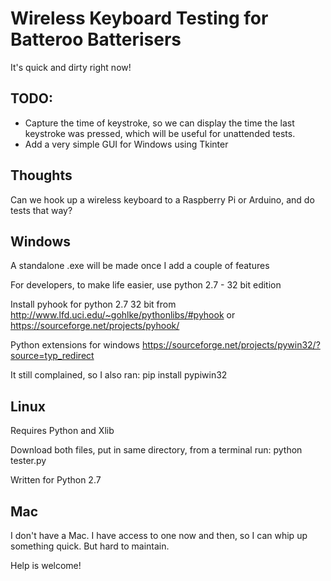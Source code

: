 # Wireless Keyboard Testing for Batteroo Batterisers

It's quick and dirty right now! 

TODO: 
-------
- Capture the time of keystroke, so we can display the time the last keystroke was pressed, which will be useful for unattended tests.
- Add a very simple GUI for Windows using Tkinter

Thoughts
---------
Can we hook up a wireless keyboard to a Raspberry Pi or Arduino, and do tests that way?

Windows
--------

A standalone .exe will be made once I add a couple of features

For developers, to make life easier, use python 2.7 - 32 bit edition

Install pyhook for python 2.7 32 bit from http://www.lfd.uci.edu/~gohlke/pythonlibs/#pyhook or https://sourceforge.net/projects/pyhook/

Python extensions for windows https://sourceforge.net/projects/pywin32/?source=typ_redirect

It still complained, so I also ran: pip install pypiwin32


Linux
-------
Requires Python and Xlib

Download both files, put in same directory, from a terminal run: python tester.py

Written for Python 2.7

Mac
-----

I don't have a Mac. I have access to one now and then, so I can whip up something quick. But hard to maintain. 

Help is welcome!
